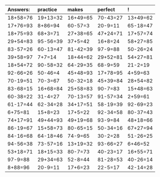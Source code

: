 | Answers: | practice | makes | perfect | ! |
| :--- | :--- | :--- | :--- | :--- |
| 18+58=76 | 19+13=32 | 16+49=65 | 70-43=27 | 13+49=62 | 
| 17+76=93 | 8+86=94 | 60-57=3 | 20-9=11 | 65-18=47 | 
| 18+75=93 | 68+3=71 | 27+38=65 | 47+24=71 | 17+57=74 | 
| 29+54=83 | 95-56=39 | 37+5=42 | 16+8=24 | 58+27=85 | 
| 83-57=26 | 60-13=47 | 81-42=39 | 97-9=88 | 50-26=24 | 
| 39+58=97 | 7+7=14 | 18+44=62 | 29+52=81 | 54+27=81 | 
| 18+54=72 | 90-58=32 | 64-29=35 | 68-9=59 | 21-2=19 | 
| 92-66=26 | 50-46=4 | 45+48=93 | 17+78=95 | 4+59=63 | 
| 70-19=51 | 70-3=67 | 50-32=18 | 45+39=84 | 28+54=82 | 
| 83-68=15 | 16+68=84 | 25+58=83 | 90-7=83 | 15+48=63 | 
| 60-38=22 | 31-4=27 | 70-13=57 | 91-57=34 | 2+59=61 | 
| 61-17=44 | 62-34=28 | 34+17=51 | 58-19=39 | 92-69=23 | 
| 6+75=81 | 15+8=23 | 17+5=22 | 92-34=58 | 80-37=43 | 
| 74+17=91 | 49+44=93 | 49+19=68 | 93-9=84 | 48+18=66 | 
| 86-19=67 | 15+58=73 | 80-65=15 | 50-34=16 | 67+27=94 | 
| 84-16=68 | 64-18=46 | 74-9=65 | 30-2=28 | 51-26=25 | 
| 94-56=38 | 73-57=16 | 13+19=32 | 93-66=27 | 6+46=52 | 
| 53+18=71 | 18+15=33 | 80-7=73 | 40-23=17 | 16+55=71 | 
| 97-9=88 | 29+34=63 | 52-8=44 | 81-28=53 | 40-26=14 | 
| 8+88=96 | 20-9=11 | 17+6=23 | 22-5=17 | 42-14=28 | 
